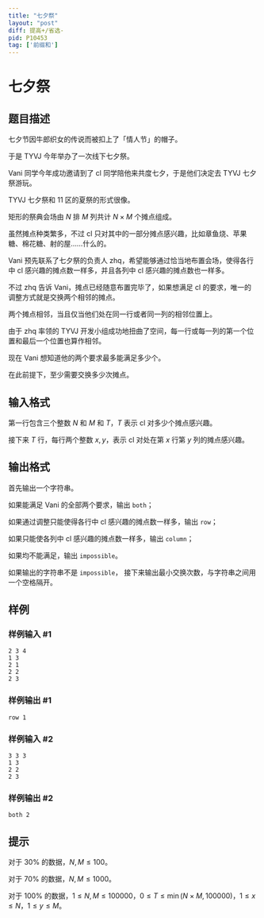 ```yaml
---
title: "七夕祭"
layout: "post"
diff: 提高+/省选-
pid: P10453
tag: ['前缀和']
---
```

# 七夕祭
## 题目描述

七夕节因牛郎织女的传说而被扣上了「情人节」的帽子。

于是 TYVJ 今年举办了一次线下七夕祭。

Vani 同学今年成功邀请到了 cl 同学陪他来共度七夕，于是他们决定去 TYVJ 七夕祭游玩。

TYVJ 七夕祭和 11 区的夏祭的形式很像。

矩形的祭典会场由 $N$ 排 $M$ 列共计 $N \times M$ 个摊点组成。

虽然摊点种类繁多，不过 cl 只对其中的一部分摊点感兴趣，比如章鱼烧、苹果糖、棉花糖、射的屋……什么的。

Vani 预先联系了七夕祭的负责人 zhq，希望能够通过恰当地布置会场，使得各行中 cl 感兴趣的摊点数一样多，并且各列中 cl 感兴趣的摊点数也一样多。

不过 zhq 告诉 Vani，摊点已经随意布置完毕了，如果想满足 cl 的要求，唯一的调整方式就是交换两个相邻的摊点。

两个摊点相邻，当且仅当他们处在同一行或者同一列的相邻位置上。

由于 zhq 率领的 TYVJ 开发小组成功地扭曲了空间，每一行或每一列的第一个位置和最后一个位置也算作相邻。

现在 Vani 想知道他的两个要求最多能满足多少个。

在此前提下，至少需要交换多少次摊点。
## 输入格式

第一行包含三个整数 $N$ 和 $M$ 和 $T$，$T$ 表示 cl 对多少个摊点感兴趣。

接下来 $T$ 行，每行两个整数 $x, y$，表示 cl 对处在第 $x$ 行第 $y$ 列的摊点感兴趣。

## 输出格式

首先输出一个字符串。

如果能满足 Vani 的全部两个要求，输出 `both`；

如果通过调整只能使得各行中 cl 感兴趣的摊点数一样多，输出 `row`；

如果只能使各列中 cl 感兴趣的摊点数一样多，输出 `column`；

如果均不能满足，输出 `impossible`。

如果输出的字符串不是 `impossible`， 接下来输出最小交换次数，与字符串之间用一个空格隔开。
## 样例

### 样例输入 #1
```
2 3 4
1 3
2 1
2 2
2 3
```
### 样例输出 #1
```
row 1
```
### 样例输入 #2
```
3 3 3
1 3
2 2
2 3
```
### 样例输出 #2
```
both 2
```
## 提示

对于 $30\%$ 的数据，$N,M \le 100$。

对于 $70\%$ 的数据，$N,M \le 1000$。

对于 $100\%$ 的数据，$1 \le N,M \le 100000$，$0 \le T \le \min(N\times M,100000)$，$1 \le x \le N$，$1 \le y \le M$。
